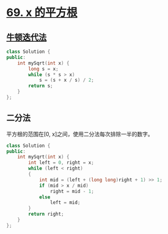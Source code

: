 # [69. x 的平方根](https://leetcode-cn.com/problems/sqrtx/)

## [牛顿迭代法]([https://zh.wikipedia.org/wiki/%E7%89%9B%E9%A1%BF%E6%B3%95](https://zh.wikipedia.org/wiki/牛顿法))

```cpp
class Solution {
public:
    int mySqrt(int x) {
        long s = x;        
        while (s * s > x)
            s = (s + x / s) / 2;
        return s;
    }
};
```

## 二分法

平方根的范围在[0, x]之间，使用二分法每次排除一半的数字。

```cpp
class Solution {
public:
    int mySqrt(int x) {
        int left = 0, right = x;
        while (left < right)
        {
            int mid = (left + (long long)right + 1) >> 1;
            if (mid > x / mid)
                right = mid - 1;
            else
                left = mid;
        }
        return right;
    }
};
```